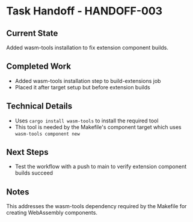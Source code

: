 # Task Handoff - HANDOFF-003

## Current State

Added wasm-tools installation to fix extension component builds.

## Completed Work

- Added wasm-tools installation step to build-extensions job
- Placed it after target setup but before extension builds

## Technical Details

- Uses `cargo install wasm-tools` to install the required tool
- This tool is needed by the Makefile's component target which uses `wasm-tools component new`

## Next Steps

- Test the workflow with a push to main to verify extension component builds succeed

## Notes

This addresses the wasm-tools dependency required by the Makefile for creating WebAssembly components.
